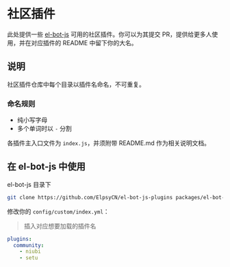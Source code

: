 # 社区插件

此处提供一些 [el-bot-js](https://github.com/ElpsyCN/el-bot-js/) 可用的社区插件。你可以为其提交 PR，提供给更多人使用，并在对应插件的 README 中留下你的大名。

## 说明

社区插件仓库中每个目录以插件名命名，不可重复。

### 命名规则

- 纯小写字母
- 多个单词时以 `-` 分割

各插件主入口文件为 `index.js`，并须附带 README.md 作为相关说明文档。

## 在 el-bot-js 中使用

el-bot-js 目录下

```sh
git clone https://github.com/ElpsyCN/el-bot-js-plugins packages/el-bot-js-plugins
```

修改你的 `config/custom/index.yml`：

> 插入对应想要加载的插件名

```yaml
plugins:
  community:
    - niubi
    - setu
```
